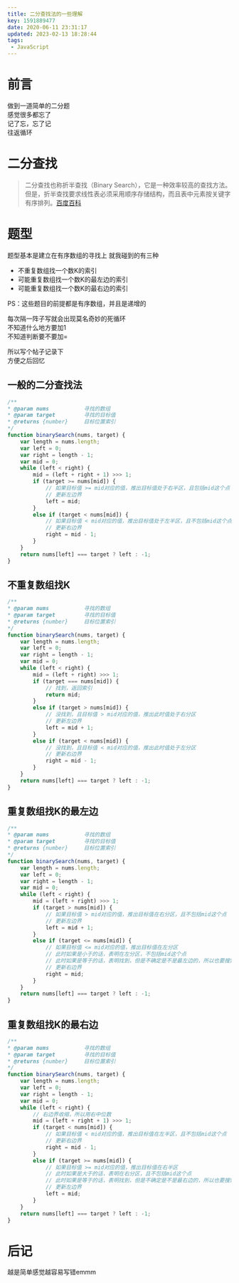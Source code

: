```yaml
---
title: 二分查找法的一些理解  
key: 1591889477date: 2020-06-11 23:31:17  
updated: 2023-02-13 18:28:44
tags: 
 - JavaScript  
---
```



# 前言

做到一道简单的二分题  
感觉很多都忘了  
记了忘，忘了记  
往返循环  

<!-- more -->

# 二分查找
> 二分查找也称折半查找（Binary Search），它是一种效率较高的查找方法。
> 但是，折半查找要求线性表必须采用顺序存储结构，而且表中元素按关键字有序排列。[百度百科](https://baike.baidu.com/item/%E4%BA%8C%E5%88%86%E6%9F%A5%E6%89%BE/10628618?fr=aladdin)

# 题型

题型基本是建立在有序数组的寻找上
就我碰到的有三种  

* 不重复数组找一个数K的索引
* 可能重复数组找一个数K的最左边的索引
* 可能重复数组找一个数K的最右边的索引

PS：这些题目的前提都是有序数组，并且是递增的  

每次隔一阵子写就会出现莫名奇妙的死循环  
不知道什么地方要加1  
不知道判断要不要加=  

所以写个帖子记录下  
方便之后回忆  

## 一般的二分查找法

```javascript
/**
* @param nums           寻找的数组
* @param target         寻找的目标值
* @returns {number}     目标位置索引
*/
function binarySearch(nums, target) {
    var length = nums.length;
    var left = 0;
    var right = length - 1;
    var mid = 0;
    while (left < right) {
        mid = (left + right + 1) >>> 1;
        if (target >= nums[mid]) {
            // 如果目标值 >= mid对应的值，推出目标值处于右半区，且包括mid这个点
            // 更新左边界
            left = mid;
        }
        else if (target < nums[mid]) {
            // 如果目标值 < mid对应的值，推出目标值处于左半区，且不包括mid这个点
            // 更新右边界
            right = mid - 1;
        }
    }
    return nums[left] === target ? left : -1;
}
```

## 不重复数组找K

```javascript
/**
* @param nums           寻找的数组
* @param target         寻找的目标值
* @returns {number}     目标位置索引
*/
function binarySearch(nums, target) {
    var length = nums.length;
    var left = 0;
    var right = length - 1;
    var mid = 0;
    while (left < right) {
        mid = (left + right) >>> 1;
        if (target === nums[mid]) {
            // 找到，返回索引
            return mid;
        }
        else if (target > nums[mid]) {
            // 没找到，且目标值 > mid对应的值，推出此时值处于右分区
            // 更新左边界
            left = mid + 1;
        }
        else if (target < nums[mid]) {
            // 没找到，且目标值 < mid对应的值，推出此时值处于左分区
            // 更新右边界
            right = mid - 1;
        }
    }
    return nums[left] === target ? left : -1;
}
```

## 重复数组找K的最左边

```javascript
/**
* @param nums           寻找的数组
* @param target         寻找的目标值
* @returns {number}     目标位置索引
*/
function binarySearch(nums, target) {
    var length = nums.length;
    var left = 0;
    var right = length - 1;
    var mid = 0;
    while (left < right) {
        mid = (left + right) >>> 1;
        if (target > nums[mid]) {
            // 如果目标值 > mid对应的值，推出目标值在右分区，且不包括mid这个点
            // 更新左边界
            left = mid + 1;
        }
        else if (target <= nums[mid]) {
            // 如果目标值 <= mid对应的值，推出目标值在左分区
            // 此时如果是小于的话，表明在左分区，不包括mid这个点
            // 此时如果是等于的话，表明找到，但是不确定是不是最左边的，所以也要搜索左分区
            // 更新右边界
            right = mid;
        }
    }
    return nums[left] === target ? left : -1;
}
```

## 重复数组找K的最右边

```javascript
/**
* @param nums           寻找的数组
* @param target         寻找的目标值
* @returns {number}     目标位置索引
*/
function binarySearch(nums, target) {
    var length = nums.length;
    var left = 0;
    var right = length - 1;
    var mid = 0;
    while (left < right) {
        // 右边界收缩，所以用右中位数
        mid = (left + right + 1) >>> 1;
        if (target < nums[mid]) {
            // 如果目标值 < mid对应的值，推出目标值在左半区，且不包括mid这个点
            // 更新右边界
            right = mid - 1;
        }
        else if (target >= nums[mid]) {
            // 如果目标值 >= mid对应的值，推出目标值在右半区
            // 此时如果是大于的话，表明在右分区，且不包括mid这个点
            // 此时如果是等于的话，表明找到，但是不确定是不是最右边的，所以也要搜索右分区
            // 更新左边界
            left = mid;
        }
    }
    return nums[left] === target ? left : -1;
}
```

# 后记

越是简单感觉越容易写错emmm  